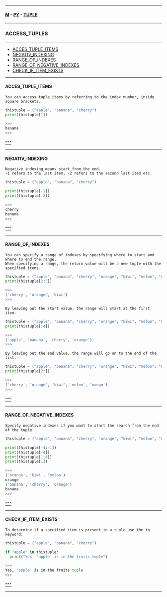 
---

#### [M](https://github.com/ttltrk/TTT/blob/master/menu.md) - [PY](https://github.com/ttltrk/TTT/blob/master/PY/PY.md) - [TUPLE](https://github.com/ttltrk/TTT/blob/master/PY/ARRAYS/TUPLE/TUPLE.md)

---

### ACCESS_TUPLES

---

* [ACCES_TUPLE_ITEMS](#ACCES_TUPLE_ITEMS)
* [NEGATIV_INDEXING](#NEGATIV_INDEXING)
* [RANGE_OF_INDEXES](#RANGE_OF_INDEXES)
* [RANGE_OF_NEGATIVE_INDEXES](#RANGE_OF_NEGATIVE_INDEXES)
* [CHECK_IF_ITEM_EXISTS](#CHECK_IF_ITEM_EXISTS)

---

#### ACCES_TUPLE_ITEMS

```
You can access tuple items by referring to the index number, inside square brackets.
```

```py
thistuple = ("apple", "banana", "cherry")
print(thistuple[1])

>>>
banana
>>>
```

[^^^](#ACCESS_TUPLES)

---

#### NEGATIV_INDEXING

```
Negative indexing means start from the end.
-1 refers to the last item, -2 refers to the second last item etc.
```

```py
thistuple = ("apple", "banana", "cherry")

print(thistuple[-1])
print(thistuple[-2])

>>>
cherry
banana
>>>
```

[^^^](#ACCESS_TUPLES)

---

#### RANGE_OF_INDEXES

```
You can specify a range of indexes by specifying where to start and where to end the range.
When specifying a range, the return value will be a new tuple with the specified items.
```

```py
thistuple = ("apple", "banana", "cherry", "orange", "kiwi", "melon", "mango")
print(thistuple[2:5])

>>>
('cherry', 'orange', 'kiwi')
>>>
```

```
By leaving out the start value, the range will start at the first item.
```

```py
thistuple = ("apple", "banana", "cherry", "orange", "kiwi", "melon", "mango")
print(thistuple[:4])

>>>
('apple', 'banana', 'cherry', 'orange')
>>>
```

```
By leaving out the end value, the range will go on to the end of the list.
```

```py
thistuple = ("apple", "banana", "cherry", "orange", "kiwi", "melon", "mango")
print(thistuple[2:])

>>>
('cherry', 'orange', 'kiwi', 'melon', 'mango')
>>>
```

[^^^](#ACCESS_TUPLES)

---

#### RANGE_OF_NEGATIVE_INDEXES

```
Specify negative indexes if you want to start the search from the end of the tuple.
```

```py
thistuple = ("apple", "banana", "cherry", "orange", "kiwi", "melon", "mango")

print(thistuple[-4:-1])
print(thistuple[-4])
print(thistuple[1:4])
print(thistuple[1])

>>>
('orange', 'kiwi', 'melon')
orange
('banana', 'cherry', 'orange')
banana
>>>
```

[^^^](#ACCESS_TUPLES)

---

#### CHECK_IF_ITEM_EXISTS

```
To determine if a specified item is present in a tuple use the in keyword:
```

```py
thistuple = ("apple", "banana", "cherry")

if "apple" in thistuple:
  print("Yes, 'apple' is in the fruits tuple")

>>>
Yes, 'apple' is in the fruits tuple
>>>
```

[^^^](#ACCESS_TUPLES)

---
